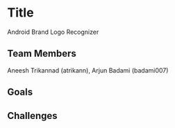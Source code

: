 # Title
Android Brand Logo Recognizer
## Team Members
Aneesh Trikannad (atrikann), Arjun Badami (badami007)
## Goals

## Challenges
